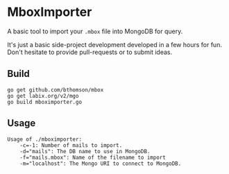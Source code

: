 # MboxImporter

A basic tool to import your `.mbox` file into MongoDB for query.

It's just a basic side-project development developed in a few hours for fun. Don't hesitate to provide pull-requests or to submit ideas.

## Build

```
go get github.com/bthomson/mbox
go get labix.org/v2/mgo
go build mboximporter.go

```

## Usage

```
Usage of ./mboximporter:
    -c=-1: Number of mails to import.
    -d="mails": The DB name to use in MongoDB.
    -f="mails.mbox": Name of the filename to import
    -m="localhost": The Mongo URI to connect to MongoDB.
```
